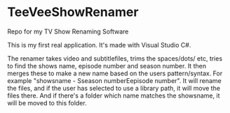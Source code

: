 # TeeVeeShowRenamer
Repo for my TV Show Renaming Software

This is my first real application. It's made with Visual Studio C#.

The renamer takes video and subtitlefiles, trims the spaces/dots/ etc, tries to find the shows name, episode number and season number.
It then merges these to make a new name based on the users pattern/syntax. For example "showsname - Sseason numberEepisode number".
It will rename the files, and if the user has selected to use a library path, it will move the files there. And if there's a folder
which name matches the showsname, it will be moved to this folder.
